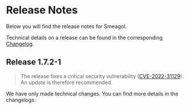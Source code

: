 # Release Notes

Below you will find the release notes for Smeagol. 

Technical details on a release can be found in the corresponding [Changelog](https://docs.cloudogu.com/en/docs/dogus/smeagol/CHANGELOG/).

## Release 1.7.2-1

> The release fixes a critical security vulnerability ([CVE-2022-31129](https://nvd.nist.gov/vuln/detail/CVE-2022-31129)). An update is therefore recommended.

We have only made technical changes. You can find more details in the changelogs.